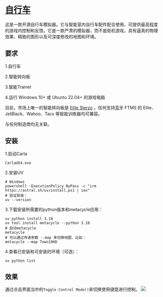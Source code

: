 # [自行车](https://github.com/tensorturtle/Metacycle)
这是一款开源自行车模拟器。它与智能室内自行车配件配合使用，可提供最高程度的游戏内控制和反馈。它是一款严肃的模拟器，而不是街机游戏，具有逼真的物理效果、精致的图形以及可深度修改的地图和环境。

## 要求
1.自行车

2.智能转向板

3.智能Trainer

4.运行 Windows 10+ 或 Ubuntu 22.04+ 的游戏电脑

目前，市场上唯一的智能转向板是 [Elite Sterzo](https://www.elite-it.com/en/products/home-trainers/ecosystem-accessories/sterzo-smart) 。任何支持蓝牙 FTMS 的 Elite、JetBlack、Wahoo、Tacx 等智能训练器均可兼容。

与任何制造商均无关联。

## 安装
1.启动Carla
```shell
CarlaUE4.exe
```

2.安装UV
```shell
# Windows
powershell -ExecutionPolicy ByPass -c "irm https://astral.sh/uv/install.ps1 | iex"
# 验证安装：
uv --version
```
3.下载安装所需要的python版本和metacycle应用：
```shell
uv python install 3.10
uv tool install metacycle --python 3.10
# 启动metacycle
metacycle
# 可以通过传递参数 --map 来切换地图，比如：
metacycle --map Town10HD
```
4.查看已安装和可安装的环境（可选）：
```shell
uv python list
```

## 效果
通过点击界面当中的`Toggle Control Mode()`来切换使用键盘进行控制。
![](../img/pedestrian/cycle.gif)